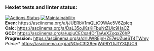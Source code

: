 ### Hexlet tests and linter status:
[![Actions Status](https://github.com/4l3xT4lk3r/java-project-61/workflows/hexlet-check/badge.svg)](https://github.com/4l3xT4lk3r/java-project-61/actions)
[![Maintainability](https://api.codeclimate.com/v1/badges/6595f1565eebc72570ab/maintainability)](https://codeclimate.com/github/4l3xT4lk3r/java-project-61/maintainability)  
**Even:** https://asciinema.org/a/jJUERbV1mQLtC9WAe5V6ZpIcq  
**Calc:** https://asciinema.org/a/DaL35oJKsKlFbuNtZUic9HaCZ  
**GCD:** https://asciinema.org/a/ugjuCECsa4DrTaAeXZoqxZ6hP  
**Progression:** https://asciinema.org/a/drIJWREjnHZE7eUZueST4TWmy  
*Prime:** https://asciinema.org/a/NOqC3tX9eqWd9IYDiJfY3QUCR